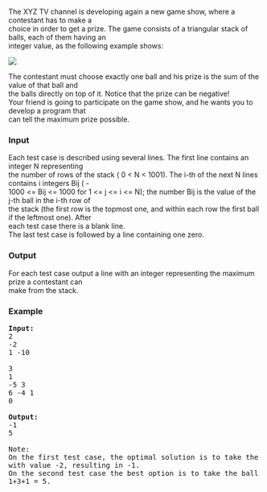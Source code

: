 <p>The XYZ TV channel is developing again a new game show, where a contestant has to make a<br>choice in order to get a prize. The game consists of a triangular stack of balls, each of them having an<br>integer value, as the following example shows:</p>
<p><img src="../../../../../../content/simes:BALLSAG.png"></p>
<p>The contestant must choose exactly one ball and his prize is the sum of the value of that ball and<br>the balls directly on top of it. Notice that the prize can be negative!<br>Your friend is going to participate on the game show, and he wants you to develop a program that<br>can tell the maximum prize possible.</p>
<h3>Input</h3>
<p>Each test case is described using several lines. The first line contains an integer N representing<br>the number of rows of the stack ( 0 &lt; N &lt; 1001). The i-th of the next N lines contains i integers Bij ( -<br>1000 &lt;= Bij &lt;= 1000 for 1 &lt;= j &lt;= i &lt;= N); the number Bij is the value of the j-th ball in the i-th row of<br>the stack (the first row is the topmost one, and within each row the first ball if the leftmost one). After<br>each test case there is a blank line.<br>The last test case is followed by a line containing one zero.</p>
<h3>Output</h3>
<p>For each test case output a line with an integer representing the maximum prize a contestant can<br>make from the stack.</p>
<h3>Example</h3>
<pre><strong>Input:</strong>
2<br>-2<br>1 -10<br><br>3<br>1<br>-5 3<br>6 -4 1<br>0<br><br><strong>Output:</strong>
-1<br>5<br><br>Note:<br>On the first test case, the optimal solution is to take the ball with value 1, making you remove the ball<br>with value -2, resulting in -1.<br>On the second test case the best option is to take the ball with value 1 on the bottom row, resulting in<br>1+3+1 = 5. </pre>